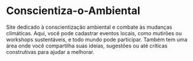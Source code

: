 # Conscientiza-o-Ambiental
 Site dedicado à conscientização ambiental e combate às mudanças climáticas. Aqui, você pode cadastrar eventos locais, como mutirões ou workshops sustentáveis, e todo mundo pode participar. Também tem uma área onde você compartilha suas ideias, sugestões ou até críticas construtivas para ajudar a melhorar.

